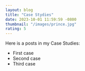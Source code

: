 ```yaml
---
layout: blog
title: "Case Stydies"
date: 2023-10-01 11:59:59 -0800
thumbnail: "/images/prince.jpg"
rating: 5
---
```


Here is a posts in my Case Studies:

- First case
- Second case
- Third case
